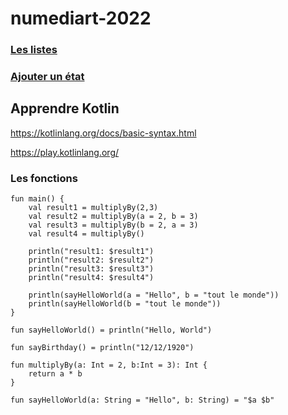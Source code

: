 # numediart-2022

### [Les listes](./lists.md)
### [Ajouter un état](./stateful.md)

## Apprendre Kotlin

https://kotlinlang.org/docs/basic-syntax.html

https://play.kotlinlang.org/

### Les fonctions

```
fun main() {
	val result1 = multiplyBy(2,3)
    val result2 = multiplyBy(a = 2, b = 3)
    val result3 = multiplyBy(b = 2, a = 3)
    val result4 = multiplyBy()
    
    println("result1: $result1")
    println("result2: $result2")
    println("result3: $result3")
    println("result4: $result4")
    
    println(sayHelloWorld(a = "Hello", b = "tout le monde"))    
    println(sayHelloWorld(b = "tout le monde"))
}

fun sayHelloWorld() = println("Hello, World")

fun sayBirthday() = println("12/12/1920")

fun multiplyBy(a: Int = 2, b:Int = 3): Int {
    return a * b
}

fun sayHelloWorld(a: String = "Hello", b: String) = "$a $b"
```
